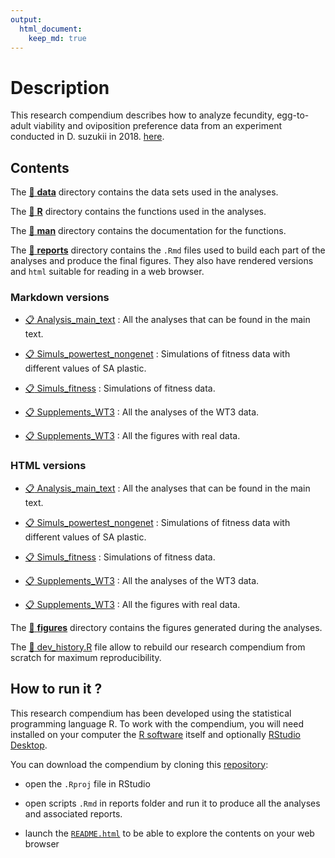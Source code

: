 ```yaml
---
output: 
  html_document:
    keep_md: true
---
```


<!-- README.md is generated from README.Rmd. Please edit that file -->



# Description


This research compendium describes how to analyze fecundity, egg-to-adult viability and oviposition preference data from an experiment conducted in D. suzukii in 2018. [here](https://github.com/nrode/NatPop2021).


## Contents

The [:open_file_folder: **data**](data/) directory contains the data sets used in the analyses. 

The [:open_file_folder: **R**](R/) directory contains the functions used in the analyses.

The [:open_file_folder: **man**](man/) directory contains the documentation for the functions.
  
The [:open_file_folder: **reports**](reports/) directory contains the `.Rmd` files used to build each part of the analyses and produce the final figures. They also have rendered versions and `html` suitable for reading in a web browser.

### Markdown versions

 - [:clipboard: Analysis_main_text](reports/main_text.Rmd) : All the analyses that can be found in the main text.

 - [:clipboard: Simuls_powertest_nongenet](reports/simuls_powertest_nongenet.Rmd) : Simulations of fitness data with different values of SA plastic.
 
 - [:clipboard: Simuls_fitness](reports/simul_fitness.Rmd) : Simulations of fitness data.
 
 - [:clipboard: Supplements_WT3](reports/supplements_WT3.Rmd) : All the analyses of the WT3 data.
 
 - [:clipboard: Supplements_WT3](reports/supplements_WT3.Rmd) : All the figures with real data. 
 
 
### HTML versions

 - [:clipboard: Analysis_main_text](reports/main_text.html) : All the analyses that can be found in the main text.

 - [:clipboard: Simuls_powertest_nongenet](reports/simuls_powertest_nongenet.html) : Simulations of fitness data with different values of SA plastic.
 
 - [:clipboard: Simuls_fitness](reports/simul_fitness.html) : Simulations of fitness data.
 
 - [:clipboard: Supplements_WT3](reports/supplements_WT3.html) : All the analyses of the WT3 data.
 
 - [:clipboard: Supplements_WT3](reports/supplements_WT3.html) : All the figures with real data. 

The [:open_file_folder: **figures**](figures/) directory contains the figures generated during the analyses.

The [:hammer: dev_history.R](dev_history.R) file allow to rebuild our research compendium from scratch for maximum reproducibility.


## How to run it ?

This research compendium has been developed using the statistical programming language R. To work with the compendium, you will need
installed on your computer the [R software](https://cloud.r-project.org/)
itself and optionally [RStudio Desktop](https://rstudio.com/products/rstudio/download/).

You can download the compendium by cloning this [repository](https://github.com/nrode/NatPop2021.git):
  
  - open the `.Rproj` file in RStudio

  - open scripts `.Rmd` in reports folder and run it to produce all the analyses and associated reports.
  
  - launch the [`README.html`](README.html) to be able to explore the contents on your web browser


